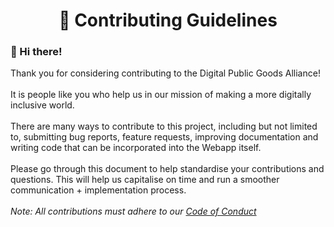 <h1 align="center"> 🏁 Contributing Guidelines </h1> 
<h3> 👋 Hi there! </h3> 

Thank you for considering contributing to the Digital Public Goods Alliance! 
<br> <br> It is people like you who help us in our mission of making a more digitally inclusive world.
<br><br>There are many ways to contribute to this project, including but not limited to, submitting bug reports, feature requests, improving documentation and writing code that can be incorporated into the Webapp itself. 
<br><br> Please go through this document to help standardise your contributions and questions. This will help us capitalise on time and run a smoother communication + implementation process. 
<br><br> <i> Note: All contributions must adhere to our <a href="https://github.com/DPGAlliance/DPG-Standard/blob/main/CODE_OF_CONDUCT.md"> Code of Conduct </a> </i>
